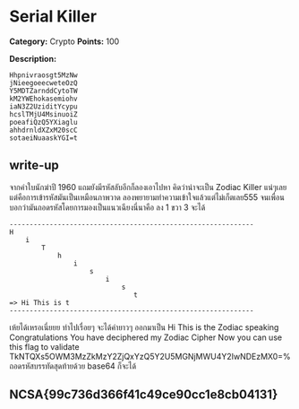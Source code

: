 # Serial Killer

**Category:** Crypto
**Points:** 100

**Description:**
```
Hhpnivraosgt5MzNw
jNieegoeecweteOzQ
Y5MDTZarnddCytoTW
kM2YWEhokasemiohv
iaN3Z2UziditYcypu
hcslTMjU4MsinuoiZ
poeafiQzQ5YXiaglu
ahhdrnldXZxM20scC
sotaeiNuaaskYGI=t
```
## write-up

จากคำใบนักฆ่าปี 1960 แถมยังมีรหัสลับอีกก็ลองเอาไปหา คิดว่าน่าจะเป็น Zodiac Killer แน่ๆเลย แต่คือการเข้ารหัสมันเป็นเหมือนภาพวาด ลองพยายามทำความเข้าใจแล้วแต่ไม่เก็ตเลย555 จนเพื่อนบอกว่ามันถอดรหัสโดยการมองเป็นแนวเฉียงนี่นาคือ ลง 1 ขวา 3 จะได้

```
-------------------------------------------------------------
H
    i
        T
            h
                i
                    s
                        i
                            s
                               t
=> Hi This is t
-------------------------------------------------------------
```
เห้ยได้เหรอเนี่ยยย ทำไปเรื่อยๆ จะได้คำยาวๆ ออกมาเป็น
Hi This is the Zodiac speaking Congratulations You have deciphered my Zodiac Cipher Now you can use this flag to validate
TkNTQXs5OWM3MzZkMzY2ZjQxYzQ5Y2U5MGNjMWU4Y2IwNDEzMX0=%
ถอดรหัสบรรทัดสุดท้ายด้วย base64 ก็จะได้

## NCSA{99c736d366f41c49ce90cc1e8cb04131}